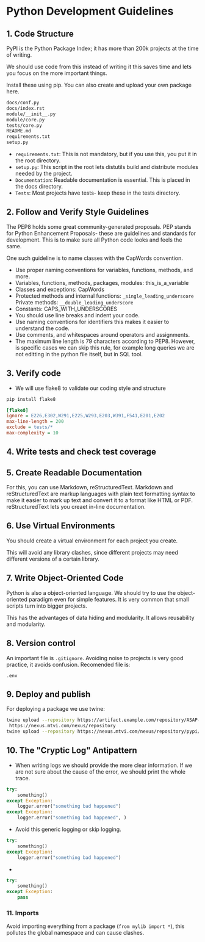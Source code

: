 # Python Development Guidelines

## 1. Code Structure

PyPI is the Python Package Index; it has more than 200k projects at the time of writing.

We should use code from this instead of writing it this saves time and lets you focus on the more important things.

Install these using pip. You can also create and upload your own package here.

```bash
docs/conf.py
docs/index.rst
module/__init__.py
module/core.py
tests/core.py
README.md
requirements.txt
setup.py
```


* `requirements.txt`: This is not mandatory, but if you use this, you put it in the root directory.
* `setup.py`: This script in the root lets distutils build and distribute modules needed by the project.
* `Documentation`: Readable documentation is essential. This is placed in the docs directory.
* `Tests`: Most projects have tests- keep these in the tests directory.

## 2. Follow and Verify Style Guidelines

The PEP8 holds some great community-generated proposals. PEP stands for Python Enhancement Proposals- these are guidelines and standards for development. This is to make sure all Python code looks and feels the same.

One such guideline is to name classes with the CapWords convention.

- Use proper naming conventions for variables, functions, methods, and more.
- Variables, functions, methods, packages, modules: this_is_a_variable
- Classes and exceptions: CapWords
- Protected methods and internal functions: `_single_leading_underscore` Private methods: `__double_leading_underscore`
- Constants: CAPS_WITH_UNDERSCORES
- You should use line breaks and indent your code.
- Use naming conventions for identifiers this makes it easier to understand the code.
- Use comments, and whitespaces around operators and assignments.
- The maximum line length is 79 characters according to PEP8. However, is specific cases we can skip this rule, for example long queries we are not editting in the python file itself, but in SQL tool.

## 3. Verify code

- We will use flake8 to validate our coding style and structure

```bash
pip install flake8
```

```ini
[flake8]
ignore = E226,E302,W291,E225,W293,E203,W391,F541,E201,E202
max-line-length = 200
exclude = tests/*
max-complexity = 10
```

## 4. Write tests and check test coverage


## 5. Create Readable Documentation

For this, you can use Markdown, reStructuredText. Markdown and reStructuredText are markup languages with plain text formatting syntax to make it easier to mark up text and convert it to a format like HTML or PDF.
reStructuredText lets you creaet in-line documentation.


## 6. Use Virtual Environments

You should create a virtual environment for each project you create.

This will avoid any library clashes, since different projects may need different versions of a certain library.

## 7. Write Object-Oriented Code

Python is also a object-oriented language. We should try to use the object-oriented paradigm even for simple features. It is very common that small scripts turn into bigger projects.

This has the advantages of data hiding and modularity. It allows reusability and modularity.

## 8. Version control

An important file is `.gitignore`. Avoiding noise to projects is very good practice, it avoids confusion.
Recomended file is:

```
.env
```

## 9. Deploy and publish

For deploying a package we use twine:

```bash
twine upload --repository https://artifact.example.com/repository/ASAP-Python-2.7-Hosted/ boto3-1.9.76-py2.py3-none-any.whl
 https://nexus.mtvi.com/nexus/repository
twine upload --repository https://nexus.mtvi.com/nexus/repository/pypi/packages dba_notification_lib-0.0.1-py3-none-any.whl
```

## 10. The "Cryptic Log" Antipattern

- When writing logs we should provide the more clear information. If we are not sure about the cause of the error, we should print the whole trace.


```py
try:
    something()
except Exception:
	logger.error("something bad happened")
except Exception:
    logger.error("something bad happened", )
```

- Avoid this generic logging or skip logging.

```py
try:
    something()
except Exception:
    logger.error("something bad happened")
```

* 

```py
try:
    something()
except Exception:
    pass
```

### 11. Imports

Avoid importing everything from a package (`from mylib import *`), this pollutes the global namespace and can cause clashes.
